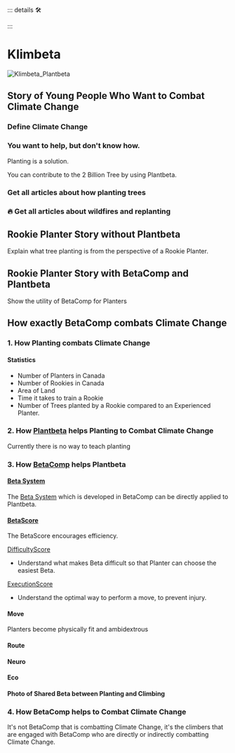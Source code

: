 ::: details 🛠



:::

# Klimbeta

![Klimbeta_Plantbeta](/Klimbeta_Plantbeta.png)

## Story of Young People Who Want to Combat Climate Change 

### Define Climate Change

<!-- Use Second Person Perspective in the Stories -->

### You want to help, but don't know how.

Planting is a solution.

You can contribute to the 2 Billion Tree by using Plantbeta.

### Get all articles about how planting trees 

### 🔥 Get all articles about wildfires and replanting

## Rookie Planter Story without Plantbeta

Explain what tree planting is from the perspective of a Rookie Planter.

## Rookie Planter Story with BetaComp and Plantbeta

Show the utility of BetaComp for Planters

## How exactly BetaComp combats Climate Change

### 1. How Planting combats Climate Change

#### Statistics
- Number of Planters in Canada
- Number of Rookies in Canada
- Area of Land
- Time it takes to train a Rookie
- Number of Trees planted by a Rookie compared to an Experienced Planter.


### 2. How [Plantbeta]() helps Planting to Combat Climate Change

Currently there is no way to teach planting



### 3. How [BetaComp](/guide/What/WhatBetaComp) helps Plantbeta

#### [Beta System](reference/Beta/WhatBetaSystem)
The [Beta System](reference/Beta/WhatBetaSystem) which is developed in BetaComp can be directly applied to Plantbeta.

#### [BetaScore](/reference/Score/Overview)

The BetaScore encourages efficiency.


[DifficultyScore](/reference/Score/Difficulty/Overview)
- Understand what makes Beta difficult so that Planter can choose the easiest Beta.

[ExecutionScore](/reference/Score)
- Understand the optimal way to perform a move, to prevent injury.

#### Move

Planters become physically fit and ambidextrous

#### Route

#### Neuro

#### Eco


#### Photo of Shared Beta between Planting and Climbing

### 4. How BetaComp helps to Combat Climate Change

It's not BetaComp that is combatting Climate Change, it's the climbers that are engaged with BetaComp who are directly or indirectly combatting Climate Change.
